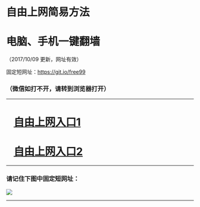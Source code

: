 ﻿# 自由上网简易方法

# 电脑、手机一键翻墙

（2017/10/09 更新，网址有效）

固定短网址：https://git.io/free99

### （微信如打不开，请转到浏览器打开）


***





# &nbsp;&nbsp; <a href="http://ft2213516487.fwq-tz-1001.info/fwqtz01.html?t=100900111182 " target="_blank">自由上网入口1</a>
# &nbsp;&nbsp; <a href="http://ft2371810133.fwq-tz-1002.info/fwqtz02.html?t=100900116070 " target="_blank">自由上网入口2</a>
***

### 请记住下图中固定短网址：

<img src="https://s3-us-west-2.amazonaws.com/fwq-1001/yjfq-20170905okok.png" /> 


***

